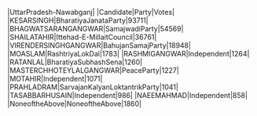  
|UttarPradesh-Nawabganj|
|Candidate|Party|Votes|
|KESARSINGH|BharatiyaJanataParty|93711|
|BHAGWATSARANGANGWAR|SamajwadiParty|54569|
|SHAILATAHIR|Ittehad-E-MillaitCouncil|36761|
|VIRENDERSINGHGANGWAR|BahujanSamajParty|18948|
|MOASLAM|RashtriyaLokDal|1783|
|RASHMIGANGWAR|Independent|1264|
|RATANLAL|BharatiyaSubhashSena|1260|
|MASTERCHHOTEYLALGANGWAR|PeaceParty|1227|
|MOTAHIR|Independent|1071|
|PRAHLADRAM|SarvajanKalyanLoktantrikParty|1041|
|TASABBARHUSAIN|Independent|986|
|NAEEMAHMAD|Independent|858|
|NoneoftheAbove|NoneoftheAbove|1860|
